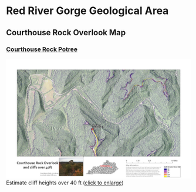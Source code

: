 # Red River Gorge Geological Area

## Courthouse Rock Overlook Map

### [Courthouse Rock Potree](../potree/)

![Courthouse Rock Overlook](CHR_Overlook_Map.jpg)     
Estimate cliff heights over 40 ft ([click to enlarge](CHR_Overlook_Map.jpg))



